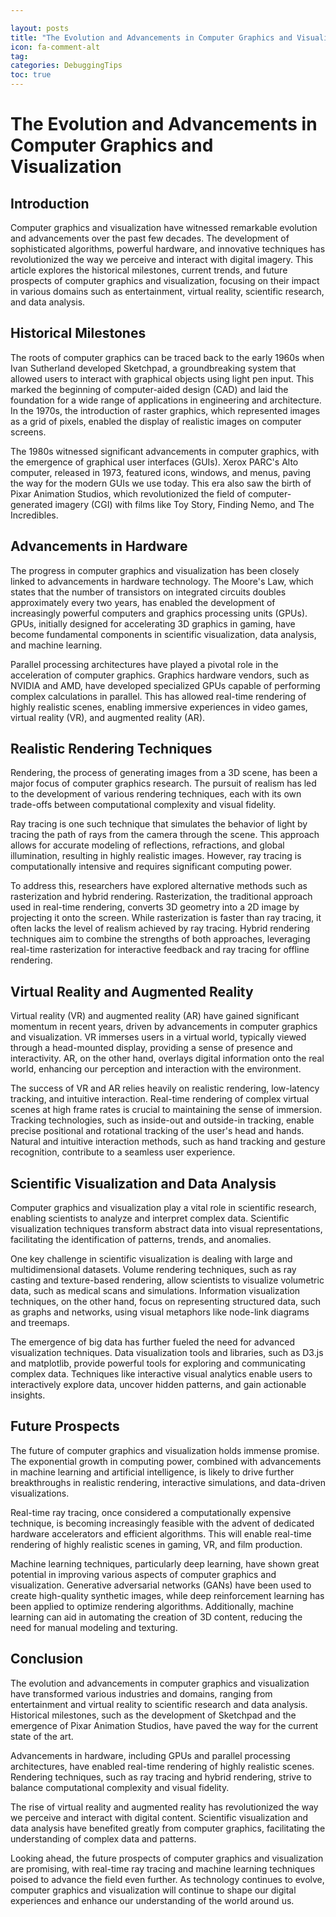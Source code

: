 ```yaml
---

layout: posts
title: "The Evolution and Advancements in Computer Graphics and Visualization"
icon: fa-comment-alt
tag:      
categories: DebuggingTips
toc: true
---
```




# The Evolution and Advancements in Computer Graphics and Visualization

## Introduction

Computer graphics and visualization have witnessed remarkable evolution and advancements over the past few decades. The development of sophisticated algorithms, powerful hardware, and innovative techniques has revolutionized the way we perceive and interact with digital imagery. This article explores the historical milestones, current trends, and future prospects of computer graphics and visualization, focusing on their impact in various domains such as entertainment, virtual reality, scientific research, and data analysis.

## Historical Milestones

The roots of computer graphics can be traced back to the early 1960s when Ivan Sutherland developed Sketchpad, a groundbreaking system that allowed users to interact with graphical objects using light pen input. This marked the beginning of computer-aided design (CAD) and laid the foundation for a wide range of applications in engineering and architecture. In the 1970s, the introduction of raster graphics, which represented images as a grid of pixels, enabled the display of realistic images on computer screens.

The 1980s witnessed significant advancements in computer graphics, with the emergence of graphical user interfaces (GUIs). Xerox PARC's Alto computer, released in 1973, featured icons, windows, and menus, paving the way for the modern GUIs we use today. This era also saw the birth of Pixar Animation Studios, which revolutionized the field of computer-generated imagery (CGI) with films like Toy Story, Finding Nemo, and The Incredibles.

## Advancements in Hardware

The progress in computer graphics and visualization has been closely linked to advancements in hardware technology. The Moore's Law, which states that the number of transistors on integrated circuits doubles approximately every two years, has enabled the development of increasingly powerful computers and graphics processing units (GPUs). GPUs, initially designed for accelerating 3D graphics in gaming, have become fundamental components in scientific visualization, data analysis, and machine learning.

Parallel processing architectures have played a pivotal role in the acceleration of computer graphics. Graphics hardware vendors, such as NVIDIA and AMD, have developed specialized GPUs capable of performing complex calculations in parallel. This has allowed real-time rendering of highly realistic scenes, enabling immersive experiences in video games, virtual reality (VR), and augmented reality (AR).

## Realistic Rendering Techniques

Rendering, the process of generating images from a 3D scene, has been a major focus of computer graphics research. The pursuit of realism has led to the development of various rendering techniques, each with its own trade-offs between computational complexity and visual fidelity.

Ray tracing is one such technique that simulates the behavior of light by tracing the path of rays from the camera through the scene. This approach allows for accurate modeling of reflections, refractions, and global illumination, resulting in highly realistic images. However, ray tracing is computationally intensive and requires significant computing power.

To address this, researchers have explored alternative methods such as rasterization and hybrid rendering. Rasterization, the traditional approach used in real-time rendering, converts 3D geometry into a 2D image by projecting it onto the screen. While rasterization is faster than ray tracing, it often lacks the level of realism achieved by ray tracing. Hybrid rendering techniques aim to combine the strengths of both approaches, leveraging real-time rasterization for interactive feedback and ray tracing for offline rendering.

## Virtual Reality and Augmented Reality

Virtual reality (VR) and augmented reality (AR) have gained significant momentum in recent years, driven by advancements in computer graphics and visualization. VR immerses users in a virtual world, typically viewed through a head-mounted display, providing a sense of presence and interactivity. AR, on the other hand, overlays digital information onto the real world, enhancing our perception and interaction with the environment.

The success of VR and AR relies heavily on realistic rendering, low-latency tracking, and intuitive interaction. Real-time rendering of complex virtual scenes at high frame rates is crucial to maintaining the sense of immersion. Tracking technologies, such as inside-out and outside-in tracking, enable precise positional and rotational tracking of the user's head and hands. Natural and intuitive interaction methods, such as hand tracking and gesture recognition, contribute to a seamless user experience.

## Scientific Visualization and Data Analysis

Computer graphics and visualization play a vital role in scientific research, enabling scientists to analyze and interpret complex data. Scientific visualization techniques transform abstract data into visual representations, facilitating the identification of patterns, trends, and anomalies.

One key challenge in scientific visualization is dealing with large and multidimensional datasets. Volume rendering techniques, such as ray casting and texture-based rendering, allow scientists to visualize volumetric data, such as medical scans and simulations. Information visualization techniques, on the other hand, focus on representing structured data, such as graphs and networks, using visual metaphors like node-link diagrams and treemaps.

The emergence of big data has further fueled the need for advanced visualization techniques. Data visualization tools and libraries, such as D3.js and matplotlib, provide powerful tools for exploring and communicating complex data. Techniques like interactive visual analytics enable users to interactively explore data, uncover hidden patterns, and gain actionable insights.

## Future Prospects

The future of computer graphics and visualization holds immense promise. The exponential growth in computing power, combined with advancements in machine learning and artificial intelligence, is likely to drive further breakthroughs in realistic rendering, interactive simulations, and data-driven visualizations.

Real-time ray tracing, once considered a computationally expensive technique, is becoming increasingly feasible with the advent of dedicated hardware accelerators and efficient algorithms. This will enable real-time rendering of highly realistic scenes in gaming, VR, and film production.

Machine learning techniques, particularly deep learning, have shown great potential in improving various aspects of computer graphics and visualization. Generative adversarial networks (GANs) have been used to create high-quality synthetic images, while deep reinforcement learning has been applied to optimize rendering algorithms. Additionally, machine learning can aid in automating the creation of 3D content, reducing the need for manual modeling and texturing.

## Conclusion

The evolution and advancements in computer graphics and visualization have transformed various industries and domains, ranging from entertainment and virtual reality to scientific research and data analysis. Historical milestones, such as the development of Sketchpad and the emergence of Pixar Animation Studios, have paved the way for the current state of the art.

Advancements in hardware, including GPUs and parallel processing architectures, have enabled real-time rendering of highly realistic scenes. Rendering techniques, such as ray tracing and hybrid rendering, strive to balance computational complexity and visual fidelity.

The rise of virtual reality and augmented reality has revolutionized the way we perceive and interact with digital content. Scientific visualization and data analysis have benefited greatly from computer graphics, facilitating the understanding of complex data and patterns.

Looking ahead, the future prospects of computer graphics and visualization are promising, with real-time ray tracing and machine learning techniques poised to advance the field even further. As technology continues to evolve, computer graphics and visualization will continue to shape our digital experiences and enhance our understanding of the world around us.